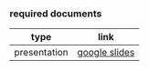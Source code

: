 ### required documents

|  type       | link                                                                 |
|---------------------|----------------------------------------------------------------------|
| presentation | [google slides](https://docs.google.com/presentation/d/1AfMaJA8O8zIEzaeamJlHGIwxcTGjMN1GqrqZfw_icOM/edit#slide=id.p) |
